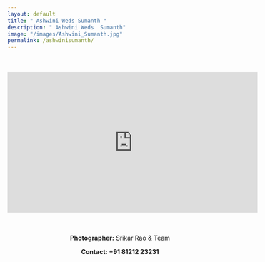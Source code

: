 ```yaml
---
layout: default
title: " Ashwini Weds Sumanth "
description: " Ashwini Weds  Sumanth"
image: "/images/Ashwini_Sumanth.jpg"
permalink: /ashwinisumanth/
---
```

<br>
<br>
<div class="row">
<iframe width="560" height="315" src="https://www.youtube.com/embed/pYVFp54DmsU" title="YouTube video player" frameborder="0" allow="accelerometer; autoplay; clipboard-write; encrypted-media; gyroscope; picture-in-picture" allowfullscreen></iframe>
</div>
<br>
<br>
<div  class="col-md-6" data-aos="fade-up" style="text-align:left; float:none;margin:auto;">
<p style="text-align:center"><b>Photographer:</b> Srikar Rao & Team</p>
<p style="text-align:center"><b>Contact: +91 81212 23231</p>
<br>
</div>
